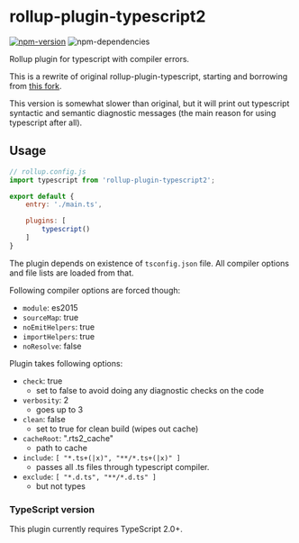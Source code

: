 # rollup-plugin-typescript2
[![npm-version](https://img.shields.io/npm/v/rollup-plugin-typescript2.svg?maxAge=2592000)](https://npmjs.org/package/rollup-plugin-typescript2)
![npm-dependencies](https://img.shields.io/david/ezolenko/rollup-plugin-typescript2.svg?maxAge=2592000)

Rollup plugin for typescript with compiler errors. 

This is a rewrite of original rollup-plugin-typescript, starting and borrowing from [this fork](https://github.com/alexlur/rollup-plugin-typescript).

This version is somewhat slower than original, but it will print out typescript syntactic and semantic diagnostic messages (the main reason for using typescript after all).

## Usage

```js
// rollup.config.js
import typescript from 'rollup-plugin-typescript2';

export default {
	entry: './main.ts',

	plugins: [
		typescript()
	]
}
```

The plugin depends on existence of `tsconfig.json` file. All compiler options and file lists are loaded from that. 

Following compiler options are forced though:
* `module`: es2015
* `sourceMap`: true
* `noEmitHelpers`: true
* `importHelpers`: true
* `noResolve`: false

Plugin takes following options:
* `check`: true
	- set to false to avoid doing any diagnostic checks on the code
* `verbosity`: 2
	- goes up to 3
* `clean`: false
	- set to true for clean build (wipes out cache)
* `cacheRoot`: ".rts2_cache"
	- path to cache
* `include`: `[ "*.ts+(|x)", "**/*.ts+(|x)" ]`
	- passes all .ts files through typescript compiler. 
* `exclude`: `[ "*.d.ts", "**/*.d.ts" ]`
	- but not types

### TypeScript version
This plugin currently requires TypeScript 2.0+.
